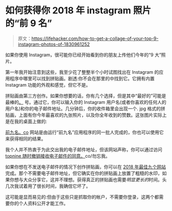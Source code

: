 # 如何获得你 2018 年 instagram 照片的“前 9 名”

> 原文：<https://lifehacker.com/how-to-get-a-collage-of-your-top-9-instagram-photos-of-1830961252>

如果你使用 Instagram，很可能你已经开始看到你的朋友上传他们今年的“9 大”照片。



第一年我开始注意到这些，我至少花了整整半个小时试图找出在 Instagram 的应用程序中哪里可以找到拼贴画。剧透:你不会在那里的中找到它。它拥有内置 Instagram 功能的外观和感觉，但它不是。

拼贴画由第三方创作。如果你想要的话，你有几个选择，但是其中“最好的”可能是最棒的[。](http://topnine.co) 号。通过它，你可以输入你的 Instagram 用户名(或者你喜欢的任何人的用户名)和你的电子邮件地址。几分钟后，你的收件箱里会出现一个. jpg 格式的拼贴画，上面有你今年最喜欢的九张照片，以及你全年收到的赞数。这张图片实际上是在我的桌面上做的:

[前九名。co](http://topnine.co) 网站是由运行“前九名”应用程序的同一批人完成的，你也可以使用它来获得相同的结果。

我个人并不热衷于为此交出我的电子邮件地址，但该网站声称，你可以通过访问 [topnine 随时撤销接收电子邮件的同意。](http://topnine.co/forget-me)co/勿忘我。

如果你想在不发送电子邮件的情况下创作拼贴画，你可以在 [2018 年最佳九个网站](https://2017bestnine.com/) 完成。那个不需要电子邮件地址，但它确实在你的拼贴画上放置了粗糙的水印，如果你想与大众分享它，这并不理想。获得真正的拼贴画也需要*明显更长的*时间。头几次我试着用了很长时间，我确信它坏了。

这可能是显而易见的:但由于这些只是抓取你的帐户，不需要你登录，这两个都需要你的个人资料公开才能工作。